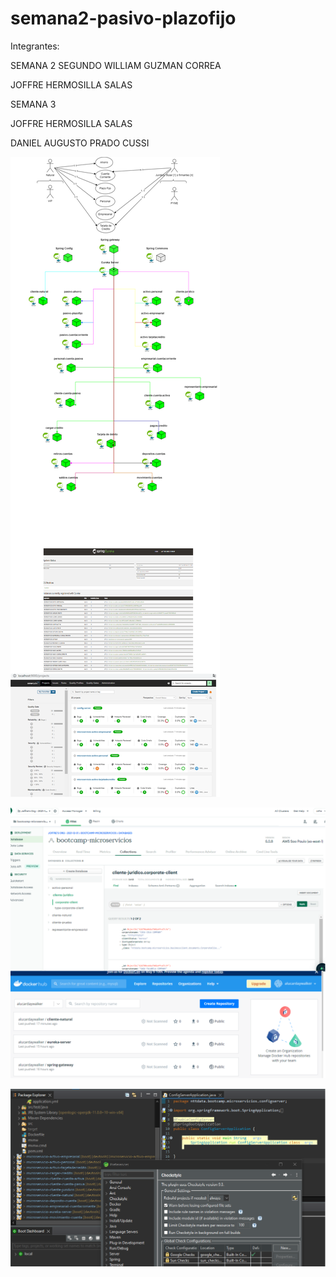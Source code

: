 # semana2-pasivo-plazofijo


Integrantes:

SEMANA 2
SEGUNDO WILLIAM GUZMAN CORREA

JOFFRE HERMOSILLA SALAS


SEMANA 3

JOFFRE HERMOSILLA SALAS

DANIEL AUGUSTO PRADO CUSSI


![ScreenShot](https://github.com/joffrehermosilla/semana2/blob/master/Diagrama%20de%20Microservicios%20solucion%20semana2.drawio.png) 



![ScreenShot](https://github.com/joffrehermosilla/semana2/blob/master/continuacion%20de%20entregables.drawio.png) 


![ScreenShot](https://github.com/joffrehermosilla/semana2/blob/master/tercera%20evidencia%20de%20entregables%20bootcamp.png) 

